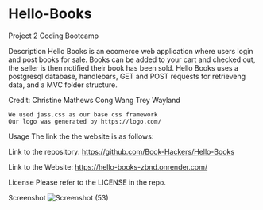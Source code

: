 # Hello-Books
Project 2 Coding Bootcamp

Description
Hello Books is an ecomerce web application where users login and post books for sale. Books can be added to your cart and checked out, the seller is then notified their book has been sold. Hello Books uses a postgresql database, handlebars, GET and POST requests for retrieveng data, and a MVC folder structure.

Credit:
    Christine Mathews
    Cong Wang
    Trey Wayland
 
    We used jass.css as our base css framework
    Our logo was generated by https://logo.com/
  
Usage
The link the the website is as follows: 

Link to the repository: https://github.com/Book-Hackers/Hello-Books

Link to the Website: https://hello-books-zbnd.onrender.com/

License
Please refer to the LICENSE in the repo.


Screenshot
![Screenshot (53)](https://github.com/user-attachments/assets/f4c65681-14b1-4177-8493-1bea04b69fe1)

